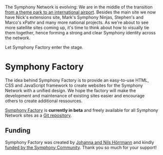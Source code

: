 The Symphony Network is evolving: We are in the middle of the transition [from a theme park to an international airport](http://getsymphony.com/discuss/blog/entry/new-symphony-website-plans/). Besides the main site we now have Nick's extensions site, Mark's Symphony Ninjas, Stephen's and Marco's xPathr and many more national projects. As we're about to see more satellite sites coming up, it's time to think about how to visually tie them together, hence forming a strong and clear Symphony identity across the network.

Let Symphony Factory enter the stage. 

# Symphony Factory

The idea behind Symphony Factory is to provide an easy-to-use HTML, CSS and JavaScript framework to create websites for the Symphony Network with a unified design. We hope the factory will make the development and maintenance of existing sites easier and encourage others to create additional ressources.

[Symphony Factory](http://symphonycms.github.com/factory/) is **currently in beta** and freely available for all Symphony Network sites as a [Git repository](https://github.com/symphonycms/factory/).

## Funding

Symphony Factory was created by [Johanna and Nils Hörrmann](http://hananils.de) and kindly [funded by the Symphony Community](http://pledgie.com/campaigns/18062). Thank you so much for your support!
